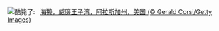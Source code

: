 ![](https://www.bing.com/th?id=OHR.IceOtters_ZH-CN5393791969_UHD.jpg&w=1000)酷毙了:&nbsp;&ensp;[海獭，威廉王子湾，阿拉斯加州，美国 (© Gerald Corsi/Getty Images)](https://www.bing.com/th?id=OHR.IceOtters_ZH-CN5393791969_UHD.jpg)
<br><br/>

